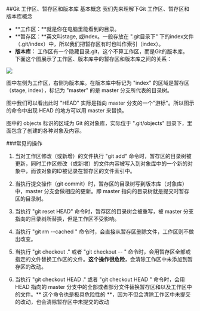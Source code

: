 ##Git 工作区、暂存区和版本库
基本概念
我们先来理解下Git 工作区、暂存区和版本库概念
* **工作区：**就是你在电脑里能看到的目录。
* **暂存区：**英文叫stage, 或index。一般存放在 ".git目录下" 下的index文件（.git/index）中，所以我们把暂存区有时也叫作索引（index）。
* **版本库：** 工作区有一个隐藏目录.git，这个不算工作区，而是Git的版本库。
下面这个图展示了工作区、版本库中的暂存区和版本库之间的关系：

![](/home/caojx/learn/notes/images/git/area.jpg)

图中左侧为工作区，右侧为版本库。在版本库中标记为 "index" 的区域是暂存区（stage, index），标记为 "master" 的是 master 分支所代表的目录树。

图中我们可以看出此时 "HEAD" 实际是指向 master 分支的一个"游标"。所以图示的命令中出现 HEAD 的地方可以用 master 来替换。

图中的 objects 标识的区域为 Git 的对象库，实际位于 ".git/objects" 目录下，里面包含了创建的各种对象及内容。

###常见的操作
1. 当对工作区修改（或新增）的文件执行 "git add" 命令时，暂存区的目录树被更新，同时工作区修改（或新增）的文件内容被写入到对象库中的一个新的对象中，而该对象的ID被记录在暂存区的文件索引中。

2. 当执行提交操作（git commit）时，暂存区的目录树写到版本库（对象库）中，master 分支会做相应的更新。即 master 指向的目录树就是提交时暂存区的目录树。

3. 当执行 "git reset HEAD" 命令时，暂存区的目录树会被重写，被 master 分支指向的目录树所替换，但是工作区不受影响。

4. 当执行 "git rm --cached <file>" 命令时，会直接从暂存区删除文件，工作区则不做出改变。

5. 当执行 "git checkout ." 或者 "git checkout -- <file>" 命令时，会用暂存区全部或指定的文件替换工作区的文件。**这个操作很危险**，会清除工作区中未添加到暂存区的改动。

6. 当执行 "git checkout HEAD ." 或者 "git checkout HEAD <file>" 命令时，会用 HEAD 指向的 master 分支中的全部或者部分文件替换暂存区和以及工作区中的文件。** 这个命令也是极具危险性的 **，因为不但会清除工作区中未提交的改动，也会清除暂存区中未提交的改动